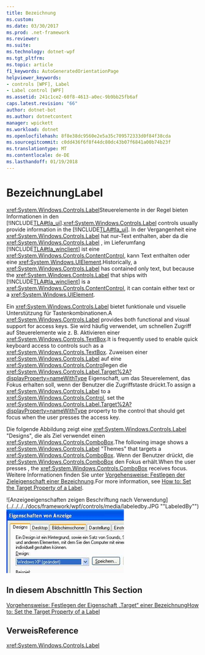 ```yaml
---
title: Bezeichnung
ms.custom: 
ms.date: 03/30/2017
ms.prod: .net-framework
ms.reviewer: 
ms.suite: 
ms.technology: dotnet-wpf
ms.tgt_pltfrm: 
ms.topic: article
f1_keywords: AutoGeneratedOrientationPage
helpviewer_keywords:
- controls [WPF], Label
- Label control [WPF]
ms.assetid: 241c1ce2-60f8-4613-a0ec-9b9bb25fb6af
caps.latest.revision: "66"
author: dotnet-bot
ms.author: dotnetcontent
manager: wpickett
ms.workload: dotnet
ms.openlocfilehash: 8f8e38dc9560e2e5a35c709572333d0f84f38cda
ms.sourcegitcommit: c0dd436f6f8f44dc80dc43b07f6841a00b74b23f
ms.translationtype: MT
ms.contentlocale: de-DE
ms.lasthandoff: 01/19/2018
---
```

# <a name="label"></a><span data-ttu-id="f7cc0-102">Bezeichnung</span><span class="sxs-lookup"><span data-stu-id="f7cc0-102">Label</span></span>
<span data-ttu-id="f7cc0-103"><xref:System.Windows.Controls.Label>Steuerelemente in der Regel bieten Informationen in den [!INCLUDE[TLA#tla_ui](../../../../includes/tlasharptla-ui-md.md)].</span><span class="sxs-lookup"><span data-stu-id="f7cc0-103"><xref:System.Windows.Controls.Label> controls usually provide information in the [!INCLUDE[TLA#tla_ui](../../../../includes/tlasharptla-ui-md.md)].</span></span>  <span data-ttu-id="f7cc0-104">In der Vergangenheit eine <xref:System.Windows.Controls.Label> hat nur-Text enthalten, aber da die <xref:System.Windows.Controls.Label> , im Lieferumfang [!INCLUDE[TLA#tla_winclient](../../../../includes/tlasharptla-winclient-md.md)] ist eine <xref:System.Windows.Controls.ContentControl>, kann Text enthalten oder eine <xref:System.Windows.UIElement>.</span><span class="sxs-lookup"><span data-stu-id="f7cc0-104">Historically, a <xref:System.Windows.Controls.Label> has contained only text, but because the <xref:System.Windows.Controls.Label> that ships with [!INCLUDE[TLA#tla_winclient](../../../../includes/tlasharptla-winclient-md.md)] is a <xref:System.Windows.Controls.ContentControl>, it can contain either text or a <xref:System.Windows.UIElement>.</span></span>  
  
 <span data-ttu-id="f7cc0-105">Ein <xref:System.Windows.Controls.Label> bietet funktionale und visuelle Unterstützung für Tastenkombinationen.</span><span class="sxs-lookup"><span data-stu-id="f7cc0-105">A <xref:System.Windows.Controls.Label> provides both functional and visual support for access keys.</span></span> <span data-ttu-id="f7cc0-106">Sie wird häufig verwendet, um schnellen Zugriff auf Steuerelemente wie z. B. Aktivieren einer <xref:System.Windows.Controls.TextBox>.</span><span class="sxs-lookup"><span data-stu-id="f7cc0-106">It is frequently used to enable quick keyboard access to controls such as a <xref:System.Windows.Controls.TextBox>.</span></span> <span data-ttu-id="f7cc0-107">Zuweisen einer <xref:System.Windows.Controls.Label> auf eine <xref:System.Windows.Controls.Control>legen die <xref:System.Windows.Controls.Label.Target%2A?displayProperty=nameWithType> Eigenschaft, um das Steuerelement, das Fokus erhalten soll, wenn der Benutzer die Zugriffstaste drückt.</span><span class="sxs-lookup"><span data-stu-id="f7cc0-107">To assign a <xref:System.Windows.Controls.Label> to a <xref:System.Windows.Controls.Control>, set the <xref:System.Windows.Controls.Label.Target%2A?displayProperty=nameWithType> property to the control that should get focus when the user presses the access key.</span></span>  
  
 <span data-ttu-id="f7cc0-108">Die folgende Abbildung zeigt eine <xref:System.Windows.Controls.Label> "Designs", die als Ziel verwendet einen <xref:System.Windows.Controls.ComboBox>.</span><span class="sxs-lookup"><span data-stu-id="f7cc0-108">The following image shows a <xref:System.Windows.Controls.Label> "Themes" that targets a <xref:System.Windows.Controls.ComboBox>.</span></span>  <span data-ttu-id="f7cc0-109">Wenn der Benutzer drückt, die <xref:System.Windows.Controls.ComboBox> den Fokus erhält.</span><span class="sxs-lookup"><span data-stu-id="f7cc0-109">When the user presses , the <xref:System.Windows.Controls.ComboBox> receives focus.</span></span>  <span data-ttu-id="f7cc0-110">Weitere Informationen finden Sie unter [Vorgehensweise: Festlegen der Zieleigenschaft einer Bezeichnung](http://msdn.microsoft.com/library/b24c6977-ebcb-4855-a9bb-3fd4435af8f8).</span><span class="sxs-lookup"><span data-stu-id="f7cc0-110">For more information, see [How to: Set the Target Property of a Label](http://msdn.microsoft.com/library/b24c6977-ebcb-4855-a9bb-3fd4435af8f8).</span></span>  
  
 <span data-ttu-id="f7cc0-111">![Anzeigeeigenschaften zeigen Beschriftung nach Verwendung](../../../../docs/framework/wpf/controls/media/labeledby.JPG ""LabeledBy"")</span><span class="sxs-lookup"><span data-stu-id="f7cc0-111">![Display properties shows labeled by usage](../../../../docs/framework/wpf/controls/media/labeledby.JPG "LabeledBy")</span></span>  
  
## <a name="in-this-section"></a><span data-ttu-id="f7cc0-112">In diesem Abschnitt</span><span class="sxs-lookup"><span data-stu-id="f7cc0-112">In This Section</span></span>  
 [<span data-ttu-id="f7cc0-113">Vorgehensweise: Festlegen der Eigenschaft „Target“ einer Bezeichnung</span><span class="sxs-lookup"><span data-stu-id="f7cc0-113">How to: Set the Target Property of a Label</span></span>](http://msdn.microsoft.com/library/b24c6977-ebcb-4855-a9bb-3fd4435af8f8)  
  
## <a name="reference"></a><span data-ttu-id="f7cc0-114">Verweis</span><span class="sxs-lookup"><span data-stu-id="f7cc0-114">Reference</span></span>  
 <xref:System.Windows.Controls.Label>

